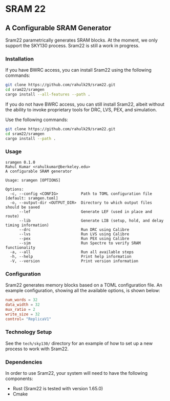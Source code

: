 # SRAM 22

## A Configurable SRAM Generator

Sram22 parametrically generates SRAM blocks. At the moment, we only support the SKY130 process.
Sram22 is still a work in progress.

### Installation

If you have BWRC access, you can install Sram22 using the following commands:

```bash
git clone https://github.com/rahulk29/sram22.git
cd sram22/sramgen
cargo install --all-features --path .
```

If you do not have BWRC access, you can still install Sram22, albeit without
the ability to invoke proprietary tools for DRC, LVS, PEX, and simulation.

Use the following commands:

```bash
git clone https://github.com/rahulk29/sram22.git
cd sram22/sramgen
cargo install --path .
```

### Usage

```
sramgen 0.1.0
Rahul Kumar <rahulkumar@berkeley.edu>
A configurable SRAM generator

Usage: sramgen [OPTIONS]

Options:
  -c, --config <CONFIG>          Path to TOML configuration file [default: sramgen.toml]
  -o, --output-dir <OUTPUT_DIR>  Directory to which output files should be saved
      --lef                      Generate LEF (used in place and route)
      --lib                      Generate LIB (setup, hold, and delay timing information)
      --drc                      Run DRC using Calibre
      --lvs                      Run LVS using Calibre
      --pex                      Run PEX using Calibre
      --sim                      Run Spectre to verify SRAM functionality
  -a, --all                      Run all available steps
  -h, --help                     Print help information
  -V, --version                  Print version information
```

### Configuration

Sram22 generates memory blocks based on a TOML configuration file. An example configuration, showing all the available options, is shown below:

```toml
num_words = 32
data_width = 32
mux_ratio = 2
write_size = 32
control= "ReplicaV1"
```

### Technology Setup

See the `tech/sky130/` directory for an example of how to set up a new process to work with Sram22.


### Dependencies

In order to use Sram22, your system will need to have the following components:

- Rust (Sram22 is tested with version 1.65.0)
- Cmake


